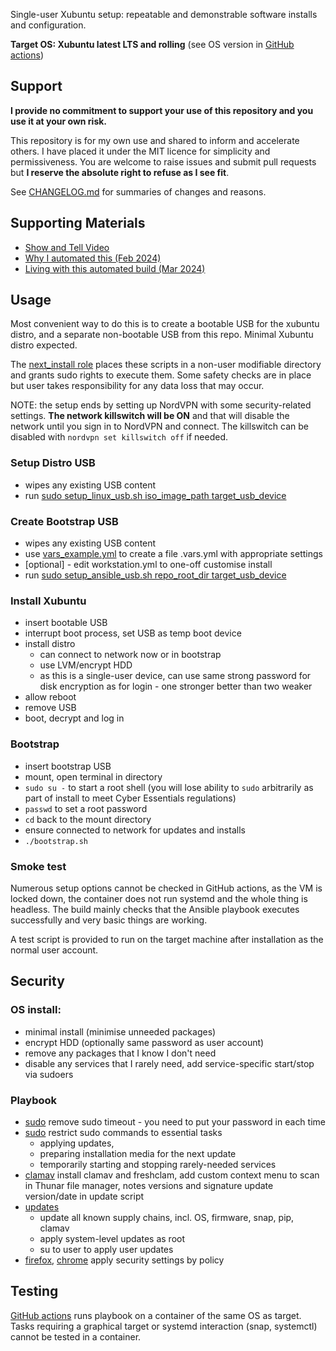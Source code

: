 Single-user Xubuntu setup: repeatable and demonstrable software installs and configuration.

**Target OS: Xubuntu latest LTS and rolling** (see OS version in [GitHub actions](.github/workflows/test_install.yml))

## Support

**I provide no commitment to support your use of this repository and you use it at your own risk.**

This repository is for my own use and shared to inform and accelerate others.
I have placed it under the MIT licence for simplicity and permissiveness.
You are welcome to raise issues and submit pull requests but **I reserve the absolute right to refuse as I see fit**.

See [CHANGELOG.md](./CHANGELOG.md) for summaries of changes and reasons.

## Supporting Materials

- [Show and Tell Video](https://www.youtube.com/watch?v=CyuGg4F850g)
- [Why I automated this (Feb 2024)](https://tempered.works/posts/2024-02-27-automated-laptop-build-intro/)
- [Living with this automated build (Mar 2024)](https://tempered.works/posts/2024-02-27-automated-laptop-build-intro/)

## Usage

Most convenient way to do this is to create a bootable USB for the xubuntu distro, and a separate non-bootable USB from this repo. Minimal Xubuntu distro expected.

The [next_install role](./roles/next_install) places these scripts in a non-user modifiable directory and grants sudo rights to execute them. Some safety checks are in place but user takes responsibility for any data loss that may occur.

NOTE: the setup ends by setting up NordVPN with some security-related settings. **The network killswitch will be ON** and that will disable the network until you sign in to NordVPN and connect. The killswitch can be disabled with `nordvpn set killswitch off` if needed.

### Setup Distro USB

- wipes any existing USB content
- run [sudo setup_linux_usb.sh iso_image_path target_usb_device](./roles/next_install/files/setup_linux_usb.sh)

### Create Bootstrap USB

- wipes any existing USB content
- use [vars_example.yml](./vars_example.yml) to create a file .vars.yml with appropriate settings
- [optional] - edit workstation.yml to one-off customise install
- run [sudo setup_ansible_usb.sh repo_root_dir target_usb_device](./roles/next_install/files/setup_ansible_usb.sh)

### Install Xubuntu

- insert bootable USB
- interrupt boot process, set USB as temp boot device
- install distro
    - can connect to network now or in bootstrap
    - use LVM/encrypt HDD
    - as this is a single-user device, can use same strong password for disk encryption as for login - one stronger better than two weaker
- allow reboot
- remove USB
- boot, decrypt and log in

### Bootstrap

- insert bootstrap USB
- mount, open terminal in directory
- `sudo su -` to start a root shell (you will lose ability to `sudo` arbitrarily as part of install to meet Cyber Essentials regulations)
- `passwd` to set a root password
- `cd` back to the mount directory
- ensure connected to network for updates and installs
- `./bootstrap.sh`

### Smoke test

Numerous setup options cannot be checked in GitHub actions, as the VM is locked down, the container does not run systemd and the whole thing is headless. The build mainly checks that the Ansible playbook executes successfully and very basic things are working.

A test script is provided to run on the target machine after installation as the normal user account.

## Security

### OS install:
- minimal install (minimise unneeded packages)
- encrypt HDD (optionally same password as user account)
- remove any packages that I know I don't need
- disable any services that I rarely need, add service-specific start/stop via sudoers

### Playbook
- [sudo](roles/sudo) remove sudo timeout - you need to put your password in each time
- [sudo](roles/sudo) restrict sudo commands to essential tasks
    - applying updates,
    - preparing installation media for the next update
    - temporarily starting and stopping rarely-needed services
- [clamav](roles/clamav) install clamav and freshclam, add custom context menu to scan in Thunar file manager, notes versions and signature update version/date in update script
- [updates](roles/updates)
    - update all known supply chains, incl. OS, firmware, snap, pip, clamav
    - apply system-level updates as root
    - su to user to apply user updates
- [firefox](roles/firefox), [chrome](roles/chrome-browser) apply security settings by policy

## Testing

[GitHub actions](.github/workflows) runs playbook on a container of the same OS as target. Tasks requiring a graphical target or systemd interaction (snap, systemctl) cannot be tested in a container.

